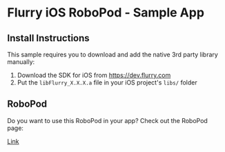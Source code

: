 # Flurry iOS RoboPod - Sample App

## Install Instructions

This sample requires you to download and add the native 3rd party library manually:

1. Download the SDK for iOS from https://dev.flurry.com
2. Put the `libFlurry_X.X.X.a` file in your iOS project's `libs/` folder

## RoboPod

Do you want to use this RoboPod in your app? Check out the RoboPod page:

[Link](https://github.com/robovm/robovm-robopods/tree/master/flurry)